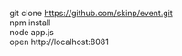 git clone https://github.com/skinp/event.git  
npm install  
node app.js  
open http://localhost:8081  
